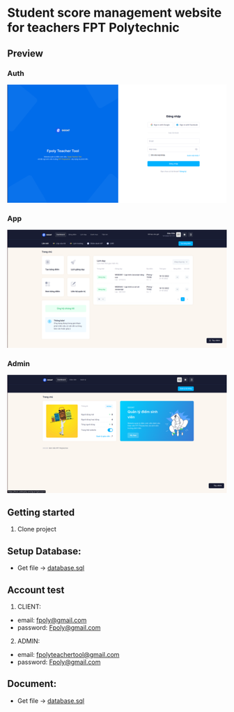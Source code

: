 # Student score management website for teachers FPT Polytechnic

## Preview

### Auth

![alt](./documents/preview/auth.png)

### App

![alt](./documents/preview/app.png)

### Admin

![alt](./documents/preview/admin.png)

## Getting started

1. Clone project

## Setup Database:

- Get file -> [database.sql](./documents/database.sql)

## Account test

1. CLIENT:

- email: fpoly@gmail.com
- password: Fpoly@gmail.com

2. ADMIN:

- email: fpolyteachertool@gmail.com
- password: Fpoly@gmail.com

## Document:

- Get file -> [database.sql](./documents/word.docx)
